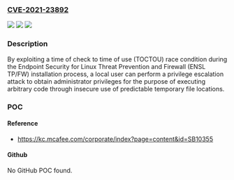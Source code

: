 ### [CVE-2021-23892](https://cve.mitre.org/cgi-bin/cvename.cgi?name=CVE-2021-23892)
![](https://img.shields.io/static/v1?label=Product&message=McAfee%20Endpoint%20Security%20(ENS)%20for%20Linux&color=blue)
![](https://img.shields.io/static/v1?label=Version&message=%3C%2010.7.5%20&color=brighgreen)
![](https://img.shields.io/static/v1?label=Vulnerability&message=CWE-362%3A%20Time-of-check%20Time-of-use%20(TOCTOU)%20Race%20Condition&color=brighgreen)

### Description

By exploiting a time of check to time of use (TOCTOU) race condition during the Endpoint Security for Linux Threat Prevention and Firewall (ENSL TP/FW) installation process, a local user can perform a privilege escalation attack to obtain administrator privileges for the purpose of executing arbitrary code through insecure use of predictable temporary file locations.

### POC

#### Reference
- https://kc.mcafee.com/corporate/index?page=content&id=SB10355

#### Github
No GitHub POC found.

